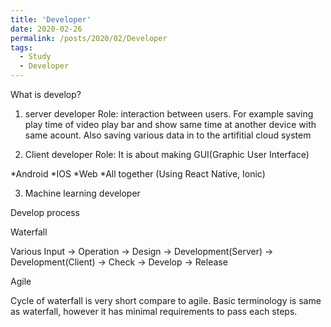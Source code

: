 ```yaml
---
title: 'Developer'
date: 2020-02-26
permalink: /posts/2020/02/Developer
tags:
  - Study
  - Developer
---
```


What is develop?
  1. server developer
  Role: interaction between users. For example saving play time of video play bar and show same time at another device with same acount.
  Also saving various data in to the artifitial cloud system
  
  2. Client developer
  Role: It is about making GUI(Graphic User Interface)
  
  *Android
  *IOS
  *Web
  *All together (Using React Native, Ionic)
  
  3. Machine learning developer
  
Develop process
 
Waterfall
 
Various Input -> Operation -> Design -> Development(Server) -> Development(Client) -> Check -> Develop -> Release

Agile

Cycle of waterfall is very short compare to agile. Basic terminology is same as waterfall, however it has minimal requirements to pass
each steps.

